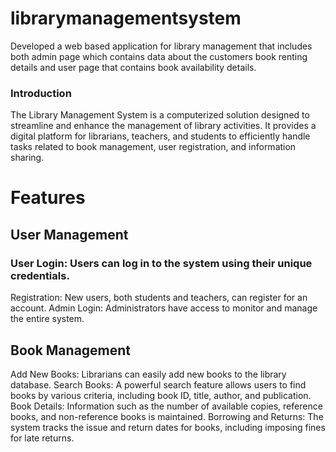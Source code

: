 # librarymanagementsystem
Developed a web based application for library management that includes both admin page which contains data about the customers book renting details and user page that contains book availability details.
### Introduction
The Library Management System is a computerized solution designed to streamline and enhance the management of library activities. It provides a digital platform for librarians, teachers, and students to efficiently handle tasks related to book management, user registration, and information sharing.


# Features
## User Management
### User Login: Users can log in to the system using their unique credentials.
Registration: New users, both students and teachers, can register for an account.
Admin Login: Administrators have access to monitor and manage the entire system.
## Book Management
Add New Books: Librarians can easily add new books to the library database.
Search Books: A powerful search feature allows users to find books by various criteria, including book ID, title, author, and publication.
Book Details: Information such as the number of available copies, reference books, and non-reference books is maintained.
Borrowing and Returns: The system tracks the issue and return dates for books, including imposing fines for late returns.
